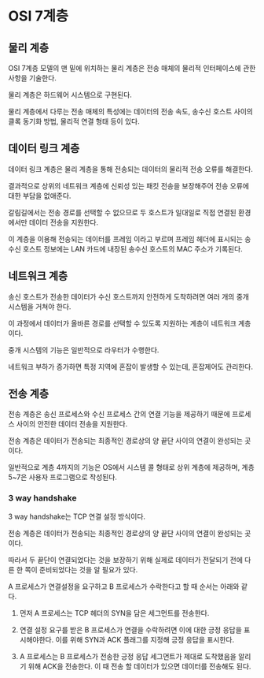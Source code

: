 # OSI 7계층

## 물리 계층

OSI 7계층 모델의 맨 밑에 위치하는 물리 계층은 전송 매체의 물리적 인터페이스에 관한 사항을 기술한다.

물리 계층은 하드웨어 시스템으로 구현된다.

물리 계층에서 다루는 전송 매체의 특성에는 데이터의 전송 속도, 송수신 호스트 사이의 클록 동기화 방법, 물리적 연결 형태 등이 있다.

## 데이터 링크 계층

데이터 링크 계층은 물리 계층을 통해 전송되는 데이터의 물리적 전송 오류를 해결한다.

결과적으로 상위의 네트워크 계층에 신뢰성 있는 패킷 전송을 보장해주어 전송 오류에 대한 부담을 없애준다.

갈림길에서는 전송 경로를 선택할 수 없으므로 두 호스트가 일대일로 직접 연결된 환경에서만 데이터 전송을 지원한다.

이 계층을 이용해 전송되는 데이터를 프레임 이라고 부르며 프레임 헤더에 표시되는 송수신 호스트 정보에는 LAN 카드에 내장된 송수신 호스트의 MAC 주소가 기록된다.

## 네트워크 계층

송신 호스트가 전송한 데이터가 수신 호스트까지 안전하게 도착하려면 여러 개의 중개 시스템을 거쳐야 한다.

이 과정에서 데이터가 올바른 경로를 선택할 수 있도록 지원하는 계층이 네트워크 계층이다.

중개 시스템의 기능은 일반적으로 라우터가 수행한다.

네트워크 부하가 증가하면 특정 지역에 혼잡이 발생할 수 있는데, 혼잡제어도 관리한다.

## 전송 계층

전송 계층은 송신 프로세스와 수신 프로세스 간의 연결 기능을 제공하기 때문에 프로세스 사이의 안전한 데이터 전송을 지원한다.

전송 계층은 데이터가 전송되는 최종적인 경로상의 양 끝단 사이의 연결이 완성되는 곳이다.

일반적으로 계층 4까지의 기능은 OS에서 시스템 콜 형태로 상위 계층에 제공하며, 계층 5~7은 사용자 프로그램으로 작성된다.

### 3 way handshake

3 way handshake는 TCP 연결 설정 방식이다.

전송 계층은 데이터가 전송되는 최종적인 경로상의 양 끝단 사이의 연결이 완성되는 곳이다.

따라서 두 끝단이 연결되었다는 것을 보장하기 위해 실제로 데이터가 전달되기 전에 다른 한 쪽이 준비되었다는 것을 알 필요가 있다.

A 프로세스가 연결설정을 요구하고 B 프로세스가 수락한다고 할 때 순서는 아래와 같다.

1. 먼저 A 프로세스는 TCP 헤더의 SYN을 담은 세그먼트를 전송한다.

2. 연결 설정 요구를 받은 B 프로세스가 연결을 수락하려면 이에 대한 긍정 응답을 표시해야한다. 이를 위해 SYN과 ACK 플래그를 지정해 긍정 응답을 표시한다.

3. A 프로세스는 B 프로세스가 전송한 긍정 응답 세그먼트가 제대로 도착했음을 알리기 위해 ACK을 전송한다. 이 때 전송 할 데이터가 있으면 데이터를 전송해도 된다.